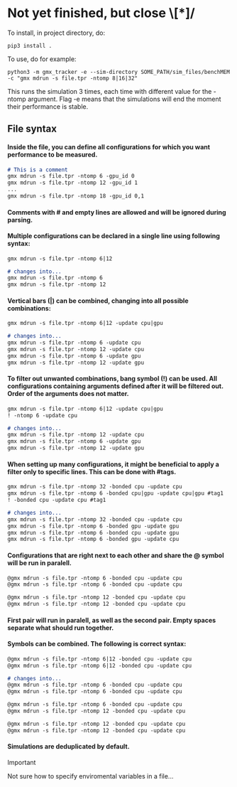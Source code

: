 # Not yet finished, but close \\[*]/

To install, in project directory, do: 
```
pip3 install .
```

To use, do for example: 
```
python3 -m gmx_tracker -e --sim-directory SOME_PATH/sim_files/benchMEM -c "gmx mdrun -s file.tpr -ntomp 8|16|32"
```
This runs the simulation 3 times, each time with different value for the -ntomp argument. Flag -e means that the simulations will end the moment their performance is stable.


## File syntax
#### Inside the file, you can define all configurations for which you want performance to be measured.  
```markdown
# This is a comment
gmx mdrun -s file.tpr -ntomp 6 -gpu_id 0
gmx mdrun -s file.tpr -ntomp 12 -gpu_id 1
...
gmx mdrun -s file.tpr -ntomp 18 -gpu_id 0,1
```
#### Comments with # and empty lines are allowed and will be ignored during parsing.

#### Multiple configurations can be declared in a single line using following syntax:
```markdown
gmx mdrun -s file.tpr -ntomp 6|12

# changes into...
gmx mdrun -s file.tpr -ntomp 6
gmx mdrun -s file.tpr -ntomp 12
```

#### Vertical bars (|) can be combined, changing into all possible combinations:
```markdown
gmx mdrun -s file.tpr -ntomp 6|12 -update cpu|gpu

# changes into...
gmx mdrun -s file.tpr -ntomp 6 -update cpu
gmx mdrun -s file.tpr -ntomp 12 -update cpu
gmx mdrun -s file.tpr -ntomp 6 -update gpu
gmx mdrun -s file.tpr -ntomp 12 -update gpu
```

#### To filter out unwanted combinations, bang symbol (!) can be used. All configurations containing arguments defined after it will be filtered out. Order of the arguments does not matter.

```markdown
gmx mdrun -s file.tpr -ntomp 6|12 -update cpu|gpu
! -ntomp 6 -update cpu

# changes into...
gmx mdrun -s file.tpr -ntomp 12 -update cpu
gmx mdrun -s file.tpr -ntomp 6 -update gpu
gmx mdrun -s file.tpr -ntomp 12 -update gpu
```

#### When setting up many configurations, it might be beneficial to apply a filter only to specific lines. This can be done with #tags.
```markdown
gmx mdrun -s file.tpr -ntomp 32 -bonded cpu -update cpu
gmx mdrun -s file.tpr -ntomp 6 -bonded cpu|gpu -update cpu|gpu #tag1
! -bonded cpu -update cpu #tag1

# changes into...
gmx mdrun -s file.tpr -ntomp 32 -bonded cpu -update cpu
gmx mdrun -s file.tpr -ntomp 6 -bonded gpu -update gpu
gmx mdrun -s file.tpr -ntomp 6 -bonded cpu -update gpu
gmx mdrun -s file.tpr -ntomp 6 -bonded gpu -update cpu
```


#### Configurations that are right next to each other and share the @ symbol will be run in paralell.
```markdown
@gmx mdrun -s file.tpr -ntomp 6 -bonded cpu -update cpu
@gmx mdrun -s file.tpr -ntomp 6 -bonded cpu -update cpu

@gmx mdrun -s file.tpr -ntomp 12 -bonded cpu -update cpu
@gmx mdrun -s file.tpr -ntomp 12 -bonded cpu -update cpu
```
#### First pair will run in paralell, as well as the second pair. Empty spaces separate what should run together.

#### Symbols can be combined. The following is correct syntax:
```markdown
@gmx mdrun -s file.tpr -ntomp 6|12 -bonded cpu -update cpu
@gmx mdrun -s file.tpr -ntomp 6|12 -bonded cpu -update cpu

# changes into...
@gmx mdrun -s file.tpr -ntomp 6 -bonded cpu -update cpu
@gmx mdrun -s file.tpr -ntomp 6 -bonded cpu -update cpu

@gmx mdrun -s file.tpr -ntomp 6 -bonded cpu -update cpu
@gmx mdrun -s file.tpr -ntomp 12 -bonded cpu -update cpu

@gmx mdrun -s file.tpr -ntomp 12 -bonded cpu -update cpu
@gmx mdrun -s file.tpr -ntomp 12 -bonded cpu -update cpu
```
#### Simulations are deduplicated by default. 


> [!IMPORTANT]
> Not sure how to specify enviromental variables in a file... 
